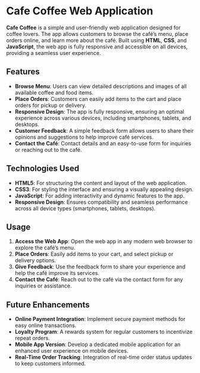 # Cafe Coffee Web Application

**Cafe Coffee** is a simple and user-friendly web application designed for coffee lovers. The app allows customers to browse the café’s menu, place orders online, and learn more about the café. Built using **HTML**, **CSS**, and **JavaScript**, the web app is fully responsive and accessible on all devices, providing a seamless user experience.

## Features

- **Browse Menu**: Users can view detailed descriptions and images of all available coffee and food items.
- **Place Orders**: Customers can easily add items to the cart and place orders for pickup or delivery.
- **Responsive Design**: The app is fully responsive, ensuring an optimal experience across various devices, including smartphones, tablets, and desktops.
- **Customer Feedback**: A simple feedback form allows users to share their opinions and suggestions to help improve café services.
- **Contact the Café**: Contact details and an easy-to-use form for inquiries or reaching out to the café.

## Technologies Used

- **HTML5**: For structuring the content and layout of the web application.
- **CSS3**: For styling the interface and ensuring a visually appealing design.
- **JavaScript**: For adding interactivity and dynamic features to the app.
- **Responsive Design**: Ensures compatibility and seamless performance across all device types (smartphones, tablets, desktops).

## Usage

1. **Access the Web App**: Open the web app in any modern web browser to explore the café’s menu.
2. **Place Orders**: Easily add items to your cart, and select pickup or delivery options.
3. **Give Feedback**: Use the feedback form to share your experience and help the café improve its services.
4. **Contact the Café**: Reach out to the café via the contact form for any inquiries or assistance.

## Future Enhancements

- **Online Payment Integration**: Implement secure payment methods for easy online transactions.
- **Loyalty Program**: A rewards system for regular customers to incentivize repeat orders.
- **Mobile App Version**: Develop a dedicated mobile application for an enhanced user experience on mobile devices.
- **Real-Time Order Tracking**: Integration of real-time order status updates to keep customers informed.
